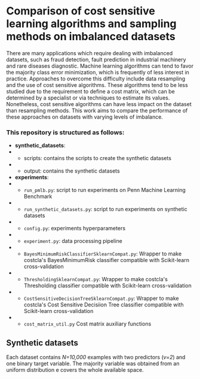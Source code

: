 # Comparison of cost sensitive learning algorithms and sampling methods on imbalanced datasets

There are many applications which require dealing with imbalanced datasets, such as fraud detection, fault prediction in industrial machinery and rare diseases diagnostic. Machine learning algorithms can tend to favor the majority class error minimization, which is frequently of less interest in practice. Approaches to overcome this difficulty include data resampling and the use of cost sensitive algorithms. These algorithms tend to be less studied due to the requirement to define a cost matrix, which can be determined by a specialist or via techniques to estimate its values. Nonetheless, cost sensitive algorithms can have less impact on the dataset than resampling methods. This work aims to compare the performance of these approaches on datasets with varying levels of imbalance. 

### This repository is structured as follows:

* **synthetic_datasets**:
* * scripts: contains the scripts to create the synthetic datasets
* * output: contains the synthetic datasets
* **experiments**:
* * `run_pmlb.py`: script to run experiments on Penn Machine Learning Benchmark
* * `run_synthetic_datasets.py`: script to run experiments on synthetic datasets
* * `config.py`: experiments hyperparameters
* * `experiment.py`: data processing pipeline
* * `BayesMinimumRiskClassifierSklearnCompat.py`: Wrapper to make costcla's BayesMinimumRisk classifier compatible with Scikit-learn cross-validation
* * `ThresholdingSklearnCompat.py`: Wrapper to make costcla's Thresholding classifier compatible with Scikit-learn cross-validation
* * `CostSensitiveDecisionTreeSklearnCompat.py`: Wrapper to make costcla's Cost Sensitive Decisiion Tree classifier compatible with Scikit-learn cross-validation
* * `cost_matrix_util.py` Cost matrix auxiliary functions

## Synthetic datasets

Each dataset contains *N=10,000* examples with two predictors (*v=2*) and one binary target variable. The majority variable was obtained from an uniform distribution e covers the whole available space. 
